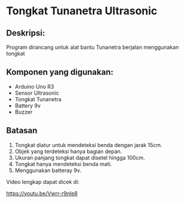 # Tongkat Tunanetra Ultrasonic

## Deskripsi:
Program dirancang untuk alat bantu Tunanetra berjalan menggunakan tongkat

## Komponen yang digunakan:
* Arduino Uno R3
* Sensor Ultrasonic
* Tongkat Tunanetra
* Battery 9v
* Buzzer

## Batasan
1. Tongkat diatur untuk mendeteksi benda dengan jarak 15cm.
2. Objek yang terdeteksi hanya bagian depan.
3. Ukuran panjang tongkat dapat disetel hingga 100cm.
4. Tongkat hanya mendeteksi benda mati.
5. Menggunakan batteray 9v.

Video lengkap dapat dicek di:

https://youtu.be/Vwrr-r9nIe8

